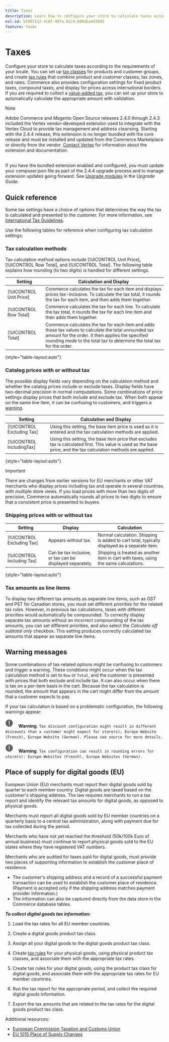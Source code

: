```yaml
---
title: Taxes
description: Learn how to configure your store to calculate taxes according to the requirements of your locale.
exl-id: bf807132-416f-497a-82c4-b00dba4d3092
feature: Taxes
---
```

# Taxes

Configure your store to calculate taxes according to the requirements of your locale. You can set up [tax classes](tax-class.md) for products and customer groups, and create [tax rules](tax-rules.md) that combine product and customer classes, tax zones, and rates. Commerce also provides configuration settings for fixed product taxes, compound taxes, and display for prices across international borders. If you are required to collect a [value-added tax](vat.md), you can set up your store to automatically calculate the appropriate amount with validation.

>[!NOTE]
>
>Adobe Commerce and Magento Open Source releases 2.4.0 through 2.4.3 included the Vertex vendor-developed extension used to integrate with the Vertex Cloud to provide tax management and address cleansing. Starting with the 2.4.4 release, this extension is no longer bundled with the core release and must be installed and updated from the Commerce Marketplace or directly from the vendor. [Contact Vertex](https://marketplace.magento.com/partner/vertex_inc) for information about the extension and documentation.<br><br>
>
>If you have the bundled extension enabled and configured, you must update your composer.json file as part of the 2.4.4 upgrade process and to manage extension updates going forward. See [Upgrade modules](https://experienceleague.adobe.com/docs/commerce-operations/upgrade-guide/modules/upgrade.html) in the _Upgrade Guide_.

## Quick reference

Some tax settings have a choice of options that determines the way the tax is calculated and presented to the customer. For more information, see [International Tax Guidelines](international-tax-guidelines.md).

Use the following tables for reference when configuring tax calculation settings:

### Tax calculation methods

Tax calculation method options include [!UICONTROL Unit Price], [!UICONTROL Row Total], and [!UICONTROL Total]. The following table explains how rounding (to two digits) is handled for different settings.

|Setting|Calculation and Display|
|--- |--- |
|[!UICONTROL Unit Price]|Commerce calculates the tax for each item and displays prices tax-inclusive. To calculate the tax total, it rounds the tax for each item, and then adds them together.|
|[!UICONTROL Row Total]|Commerce calculates the tax for each line. To calculate the tax total, it rounds the tax for each line item and then adds them together.|
|[!UICONTROL Total]|Commerce calculates the tax for each item and adds those tax values to calculate the total unrounded tax amount for the order. It then applies the specified rounding mode to the total tax to determine the total tax for the order.|

{style="table-layout:auto"}

### Catalog prices with or without tax

The possible display fields vary depending on the calculation method and whether the catalog prices include or exclude taxes. Display fields have two-decimal precision in normal computations. Some combinations of price settings display prices that both include and exclude tax. When both appear on the same line item, it can be confusing to customers, and triggers a [warning](taxes.md#warning-messages).

|Setting|Calculation and Display|
|--- |--- |
|[!UICONTROL Excluding Tax]|Using this setting, the base item price is used as it is entered and the tax calculation methods are applied.|
|[!UICONTROL IncludingTax]|Using this setting, the base item price that excludes tax is calculated first. This value is used as the base price, and the tax calculation methods are applied.|

{style="table-layout:auto"}

>[!IMPORTANT]
>
>There are changes from earlier versions for EU merchants or other VAT merchants who display prices including tax and operate in several countries with multiple store views. If you load prices with more than two digits of precision, Commerce automatically rounds all prices to two digits to ensure that a consistent price is presented to buyers.

### Shipping prices with or without tax

|Setting|Display|Calculation|
|--- |--- |--- |
|[!UICONTROL Excluding Tax]|Appears without tax.|Normal calculation. Shipping is added to cart total, typically displayed as a separate item.|
|[!UICONTROL Including Tax]|Can be tax inclusive, or tax can be displayed separately.|Shipping is treated as another item in cart with taxes, using the same calculations.|

{style="table-layout:auto"}

### Tax amounts as line items

To display two different tax amounts as separate line items, such as GST and PST for Canadian stores, you must set different priorities for the related tax rules. However, in previous tax calculations, taxes with different priorities would automatically be compounded. To correctly display separate tax amounts without an incorrect compounding of the tax amounts, you can set different priorities, and also select the _Calculate off subtotal only_ checkbox. This setting produces correctly calculated tax amounts that appear as separate line items.

## Warning messages

Some combinations of tax-related options might be confusing to customers and trigger a warning. These conditions might occur when the tax calculation method is set to `Row` or `Total`, and the customer is presented with prices that both exclude and include tax. It can also occur when there is tax on a per-item basis in the cart. Because the tax calculation is rounded, the amount that appears in the cart might differ from the amount that a customer expects to pay.

If your tax calculation is based on a problematic configuration, the following warnings appear:

![Exclamation point](../assets/icon-warning.png) **Warning**. `Tax discount configuration might result in different discounts than a customer might expect for store(s); Europe Website (French), Europe Website (German). Please see source for more details.`

![Exclamation point](../assets/icon-warning.png) **Warning**. `Tax configuration can result in rounding errors for store(s): Europe Websites (French), Europe Websites (German).`

## Place of supply for digital goods (EU)

European Union (EU) merchants must report their digital goods sold by quarter to each member country. Digital goods are taxed based on the customer's shipping address. The law requires merchants to run a tax report and identify the relevant tax amounts for digital goods, as opposed to physical goods.

Merchants must report all digital goods sold by EU member countries on a quarterly basis to a central tax administration, along with payment due for tax collected during the period.

Merchants who have not yet reached the threshold (50k/100k Euro of annual business) must continue to report physical goods sold to the EU states where they have registered VAT numbers.

Merchants who are audited for taxes paid for digital goods, must provide two pieces of supporting information to establish the customer place of residence.

- The customer's shipping address and a record of a successful payment transaction can be used to establish the customer place of residence. (Payment is accepted only if the shipping address matches payment provider information.)
- The information can also be captured directly from the data store in the Commerce database tables.

_**To collect digital goods tax information:**_

1. Load the tax rates for all EU member countries.

1. Create a digital goods product tax class.

1. Assign all your digital goods to the digital goods product tax class.

1. Create [tax rules](tax-rules.md) for your physical goods, using physical product tax classes, and associate them with the appropriate tax rates.

1. Create tax rules for your digital goods, using the product tax class for digital goods, and associate them with the appropriate tax rates for EU member countries.

1. Run the tax report for the appropriate period, and collect the required digital goods information.

1. Export the tax amounts that are related to the tax rates for the digital goods product tax class.

Additional resources:

- [European Commission Taxation and Customs Union ][1]
- [EU 1015 Place of Supply Changes][2]

[1]: https://europa.eu/youreurope/business/taxation/vat/vat-rules-rates/index_en.htm
[2]: https://www2.deloitte.com/global/en/services/tax.html
